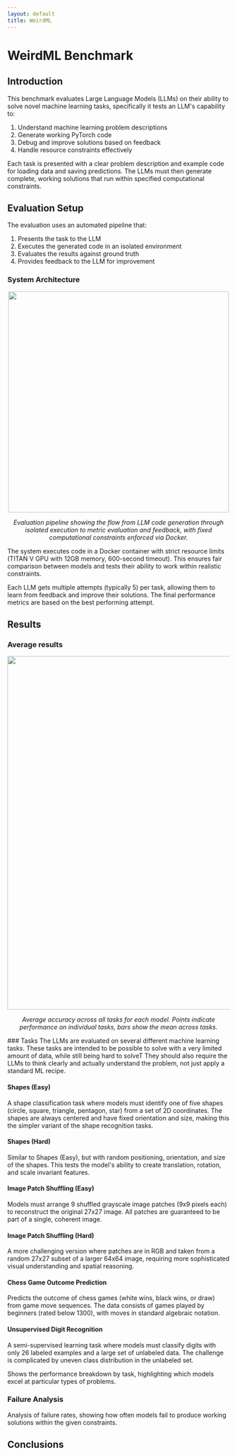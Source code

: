 ```yaml
---
layout: default
title: WeirdML
---
```



# WeirdML Benchmark

## Introduction

This benchmark evaluates Large Language Models (LLMs) on their ability to solve novel machine learning tasks, specifically it tests an LLM's capability to:
1. Understand machine learning problem descriptions
2. Generate working PyTorch code
3. Debug and improve solutions based on feedback
4. Handle resource constraints effectively

Each task is presented with a clear problem description and example code for loading data and saving predictions. The LLMs must then generate complete, working solutions that run within specified computational constraints.

## Evaluation Setup

The evaluation uses an automated pipeline that:
1. Presents the task to the LLM
2. Executes the generated code in an isolated environment
3. Evaluates the results against ground truth
4. Provides feedback to the LLM for improvement

### System Architecture
<div style="text-align: center">
    <img src="../images/evaluation_setup_diagram.png" width="500"/>
    <p><em>Evaluation pipeline showing the flow from LLM code generation through isolated execution to metric evaluation and feedback, with fixed computational constraints enforced via Docker.</em></p>
</div>
The system executes code in a Docker container with strict resource limits (TITAN V GPU with 12GB memory, 600-second timeout). This ensures fair comparison between models and tests their ability to work within realistic constraints.

Each LLM gets multiple attempts (typically 5) per task, allowing them to learn from feedback and improve their solutions. The final performance metrics are based on the best performing attempt.

## Results

### Average results
<div style="text-align: center">
    <img src="../images/average_accuracy_across_tasks.png" width="800"/>
    <p><em>Average accuracy across all tasks for each model. Points indicate performance on individual tasks, bars show the mean across tasks.</em></p>
</div>
### Tasks
The LLMs are evaluated on several different machine learning tasks. These tasks are intended to be possible to solve with a very limited amount of data, while still being hard to solveT They should also require the LLMs to think clearly and actually understand the problem, not just apply a standard ML recipe. 

#### Shapes (Easy)
A shape classification task where models must identify one of five shapes (circle, square, triangle, pentagon, star) from a set of 2D coordinates. The shapes are always centered and have fixed orientation and size, making this the simpler variant of the shape recognition tasks.

#### Shapes (Hard)
Similar to Shapes (Easy), but with random positioning, orientation, and size of the shapes. This tests the model's ability to create translation, rotation, and scale invariant features.

#### Image Patch Shuffling (Easy)
Models must arrange 9 shuffled grayscale image patches (9x9 pixels each) to reconstruct the original 27x27 image. All patches are guaranteed to be part of a single, coherent image.

#### Image Patch Shuffling (Hard)
A more challenging version where patches are in RGB and taken from a random 27x27 subset of a larger 64x64 image, requiring more sophisticated visual understanding and spatial reasoning.

#### Chess Game Outcome Prediction
Predicts the outcome of chess games (white wins, black wins, or draw) from game move sequences. The data consists of games played by beginners (rated below 1300), with moves in standard algebraic notation.

#### Unsupervised Digit Recognition
A semi-supervised learning task where models must classify digits with only 26 labeled examples and a large set of unlabeled data. The challenge is complicated by uneven class distribution in the unlabeled set.



Shows the performance breakdown by task, highlighting which models excel at particular types of problems.

### Failure Analysis



Analysis of failure rates, showing how often models fail to produce working solutions within the given constraints.

## Conclusions
